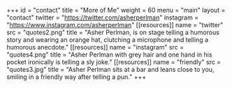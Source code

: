 +++
id = "contact"
title = "More of Me"
weight = 60
menu = "main"
layout = "contact"
twitter = "https://twitter.com/asherperlman"
instagram = "https://www.instagram.com/asherperlman"
[[resources]]
  name = "twitter"
  src = "quotes2.png"
  title = "Asher Perlman, is on stage telling a humorous story and wearing an orange hat, clutching a microphone and telling a humorous anecdote."
[[resources]]
  name = "instagram"
  src = "quotes4.png"
  title = "Asher Perlman with grey hair and one hand in his pocket ironically is telling a sly joke."
[[resources]]
  name = "friendly"
  src = "quotes3.jpg"
  title = "Asher Perlman sits at a bar and leans close to you, smiling in a friendly way after telling a pun."
+++